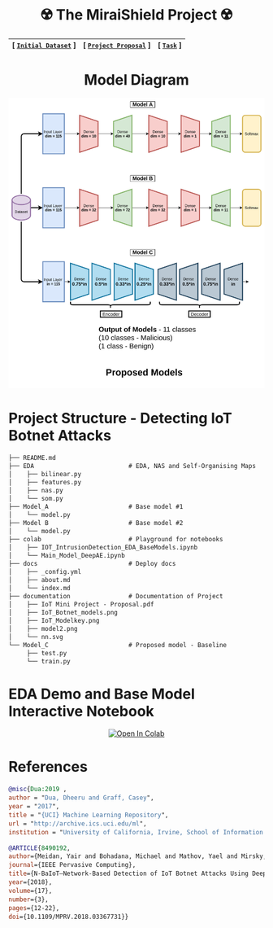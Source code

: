 <div align="center">

# :radioactive:  The MiraiShield Project :radioactive: 


| **[ [```Initial Dataset```](<http://archive.ics.uci.edu/ml/datasets/detection_of_IoT_botnet_attacks_N_BaIoT>) ]** | **[ [```Project Proposal```](<documentation/IoT Mini Project - Proposal.pdf>) ]** | **[ [```Task```](<docs/assets/IoTPipeline.png>) ]** 
|:-------------------:|:-------------------:|:-------------------:|

# Model Diagram

<img src="documentation/IoT_Botnet_models.png">

</div>

# Project Structure - Detecting IoT Botnet Attacks
```                   
├── README.md                   
├── EDA                          # EDA, NAS and Self-Organising Maps
│    ├── bilinear.py
│    ├── features.py
│    ├── nas.py
│    └── som.py
├── Model_A                      # Base model #1
│    └── model.py
├── Model B                      # Base model #2
│    └── model.py
├── colab                        # Playground for notebooks
│    ├── IOT_IntrusionDetection_EDA_BaseModels.ipynb
│    └── Main_Model_DeepAE.ipynb
├── docs                         # Deploy docs
│    ├── _config.yml
│    ├── about.md
│    └── index.md
├── documentation                # Documentation of Project
│    ├── IoT Mini Project - Proposal.pdf
│    ├── IoT_Botnet_models.png
│    ├── IoT_Modelkey.png
│    ├── model2.png
│    └── nn.svg
└── Model_C                      # Proposed model - Baseline
     ├── test.py
     └── train.py
```     

# EDA Demo and Base Model Interactive Notebook 
<div align="center">
<a href="https://colab.research.google.com/drive/1Ierv-R_v7x1V-qxIzqcekYGGN1EZzqaA?usp=sharing">
  <img src="https://colab.research.google.com/assets/colab-badge.svg" alt="Open In Colab"/ width="200" height="30">
</a>
</div>    

# References

```BibTeX
@misc{Dua:2019 ,
author = "Dua, Dheeru and Graff, Casey",
year = "2017",
title = "{UCI} Machine Learning Repository",
url = "http://archive.ics.uci.edu/ml",
institution = "University of California, Irvine, School of Information and Computer Sciences" }
```


```BibTeX
@ARTICLE{8490192,  
author={Meidan, Yair and Bohadana, Michael and Mathov, Yael and Mirsky, Yisroel and Shabtai, Asaf and Breitenbacher, Dominik and Elovici, Yuval},  
journal={IEEE Pervasive Computing},   
title={N-BaIoT—Network-Based Detection of IoT Botnet Attacks Using Deep Autoencoders},   
year={2018},  
volume={17},  
number={3},  
pages={12-22},  
doi={10.1109/MPRV.2018.03367731}}
```

